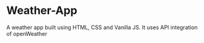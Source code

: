 # Weather-App
A weather app built using HTML, CSS and Vanilla JS. It uses API integration of openWeather
